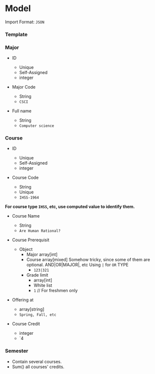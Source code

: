 # Model

Import Format: `JSON`

### Template

### Major
- ID 
    - Unique
    - Self-Assigned
    - integer

- Major Code
    - String
    - `CSCI`

- Full name 
    - String
    - `Computer science`

### Course
- ID
    - Unique
    - Self-Assigned
    - integer

- Course Code 
    - String
    - Unique
    - `IHSS-1964`

**For course type `IHSS`, etc, use computed value to identify them.**

- Course Name
    - String
    - `Are Human Rational?`
    
- Course Prerequisit 
    - Object
        - Major array[int]
        - Course array[mixed]
        Somehow tricky, since some of them are optional. AND|OR|MAJOR|, etc
        Using `|` for `OR` TYPE
            - `123|321`
        - Grade limit
            - array[int]
            - White list 
            - `1` // For freshmen only

- Offering at
    - array[string]
    - `Spring, Fall, etc`

- Course Credit
    - integer
    - `4
    
### Semester

- Contain several courses.
- Sum() all courses' credits. 